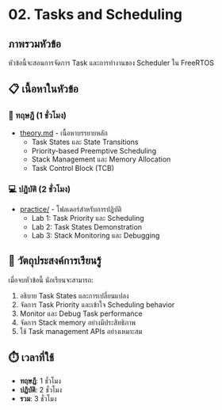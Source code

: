 # 02. Tasks and Scheduling

## ภาพรวมหัวข้อ

หัวข้อนี้จะสอนการจัดการ Task และการทำงานของ Scheduler ใน FreeRTOS

## 📋 เนื้อหาในหัวข้อ

### 📖 ทฤษฎี (1 ชั่วโมง)
- [theory.md](theory.md) - เนื้อหาบรรยายหลัก
  - Task States และ State Transitions
  - Priority-based Preemptive Scheduling
  - Stack Management และ Memory Allocation
  - Task Control Block (TCB)

### 💻 ปฏิบัติ (2 ชั่วโมง)
- [practice/](practice/) - โฟลเดอร์สำหรับการปฏิบัติ
  - Lab 1: Task Priority และ Scheduling
  - Lab 2: Task States Demonstration
  - Lab 3: Stack Monitoring และ Debugging

## 🎯 วัตถุประสงค์การเรียนรู้

เมื่อจบหัวข้อนี้ นักเรียนจะสามารถ:
1. อธิบาย Task States และการเปลี่ยนแปลง
2. จัดการ Task Priority และเข้าใจ Scheduling behavior
3. Monitor และ Debug Task performance
4. จัดการ Stack memory อย่างมีประสิทธิภาพ
5. ใช้ Task management APIs อย่างเหมาะสม

## ⏱️ เวลาที่ใช้
- **ทฤษฎี**: 1 ชั่วโมง
- **ปฏิบัติ**: 2 ชั่วโมง
- **รวม**: 3 ชั่วโมง